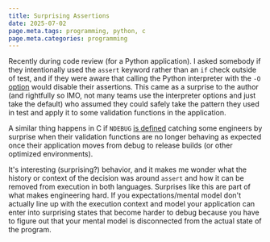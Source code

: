 ```yaml
---
title: Surprising Assertions
date: 2025-07-02
page.meta.tags: programming, python, c
page.meta.categories: programming
---
```


Recently during code review (for a Python application). I asked somebody if they
intentionally used the `assert` keyword rather than an `if` check outside of
test, and if they were aware that calling the Python interpreter with the `-O`
[option](https://docs.python.org/3/using/cmdline.html#cmdoption-O) would disable
their assertions. This came as a surprise to the author (and rightfully so IMO,
not many teams use the interpreter options and just take the default) who assumed
they could safely take the pattern they used in test and apply it to some validation
functions in the application.

A similar thing happens in C if `NDEBUG` [is defined](https://www.gnu.org/software/libc/manual/html_node/Consistency-Checking.html)
catching some engineers by surprise when their validation functions are no longer
behaving as expected once their application moves from debug to release builds
(or other optimized environments).

It's interesting (surprising?) behavior, and it makes me wonder what the history
or context of the decision was around `assert` and how it can be removed from
execution in both languages. Surprises like this are part of what makes engineering
hard. If you expectations/mental model don't actually line up with the execution
context and model your application can enter into surprising states that become
harder to debug because you have to figure out that your mental model is disconnected
from the actual state of the program.
